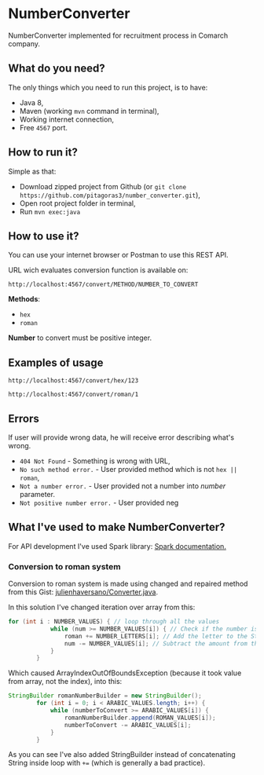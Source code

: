 # NumberConverter

NumberConverter implemented for recruitment process in Comarch company.

## What do you need?
The only things which you need to run this project, is to have:
- Java 8,
- Maven (working `mvn` command in terminal),
- Working internet connection,
- Free `4567` port.

## How to run it?
Simple as that:
- Download zipped project from Github (or `git clone https://github.com/pitagoras3/number_converter.git`),
- Open root project folder in terminal,
- Run `mvn exec:java`

## How to use it?
You can use your internet browser or Postman to use this REST API.

URL wich evaluates conversion function is available on:
```
http://localhost:4567/convert/METHOD/NUMBER_TO_CONVERT
```
__Methods__:
- `hex`
- `roman`

__Number__ to convert must be positive integer.

## Examples of usage
```
http://localhost:4567/convert/hex/123
```

```
http://localhost:4567/convert/roman/1
```

## Errors
If user will provide wrong data, he will receive error describing what's wrong.

- `404 Not Found` - Something is wrong with URL,
- `No such method error.` - User provided method which is not `hex || roman`,
- `Not a number error.` - User provided not a number into _number_ parameter.
- `Not positive number error.` - User provided neg


## What I've used to make NumberConverter?
For API development I've used Spark library: [Spark documentation.](http://sparkjava.com/documentation#routes)

### Conversion to roman system
Conversion to roman system is made using changed and repaired method from this Gist: [julienhaversano/Converter.java](https://gist.github.com/julienhaversano/9197588).

In this solution I've changed iteration over array from this:

``` java
for (int i : NUMBER_VALUES) { // loop through all the values
            while (num >= NUMBER_VALUES[i]) { // Check if the number is greater than the current value
                roman += NUMBER_LETTERS[i]; // Add the letter to the String
                num -= NUMBER_VALUES[i]; // Subtract the amount from the value
            }
        }
```

Which caused ArrayIndexOutOfBoundsException (because it took value from array, not the index), into this:

``` java
StringBuilder romanNumberBuilder = new StringBuilder();
        for (int i = 0; i < ARABIC_VALUES.length; i++) {
            while (numberToConvert >= ARABIC_VALUES[i]) {
                romanNumberBuilder.append(ROMAN_VALUES[i]);
                numberToConvert -= ARABIC_VALUES[i];
            }
        }
```

As you can see I've also added StringBuilder instead of concatenating String inside loop with `+=` (which is generally a bad practice).